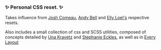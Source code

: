 <h3>✨ Personal CSS reset. ✨</h3>

Takes influence from [Josh Comeau](https://www.joshwcomeau.com/css/custom-css-reset/#the-css-reset), [Andy Bell](https://piccalil.li/blog/a-modern-css-reset/) and [Elly Loel's](https://www.ellyloel.com/projects/modern-css-reset/) respective resets.

Also includes a small collection of css and SCSS utilities, composed of concepts detailed by [Una Kravetz](http://1linelayouts.glitch.me/) and [Stephanie Eckles](https://moderncss.dev/), as well as in [Every Layout](https://every-layout.dev/)

